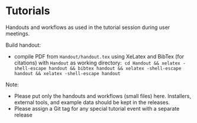 # Tutorials
Handouts and workflows as used in the tutorial session during user meetings. 

Build handout:
- compile PDF from `Handout/handout.tex` using XeLatex and BibTex (for citations) with `Handout` as working directory:
  `cd Handout && xelatex -shell-escape handout && bibtex handout && xelatex -shell-escape handout && xelatex -shell-escape handout`


Note:
- Please put only the handouts and workflows (small files) here. Installers, external tools, and example data should be kept in the releases.
- Please assign a Git tag for any special tutorial event with a separate release
